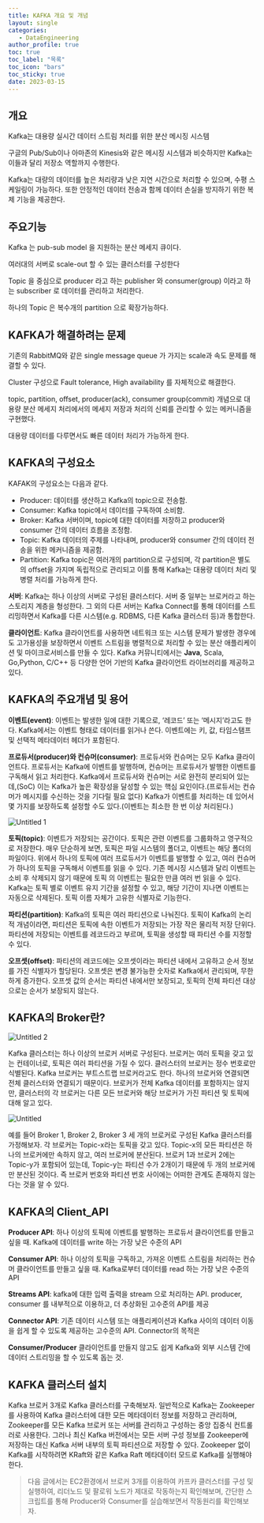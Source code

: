 ```yaml
---
title: KAFKA 개요 및 개념
layout: single
categories: 
   - DataEngineering
author_profile: true
toc: true
toc_label: "목록"
toc_icon: "bars"
toc_sticky: true
date: 2023-03-15
---
```




## 개요

Kafka는 대용량 실시간 데이터 스트림 처리를 위한 분산 메시징 시스템 

구글의 Pub/Sub이나 아마존의 Kinesis와 같은 메시징 시스템과 비슷하지만 Kafka는 이들과 달리 저장소 역할까지 수행한다.

Kafka는 대량의 데이터를 높은 처리량과 낮은 지연 시간으로 처리할 수 있으며, 수평 스케일링이 가능하다. 또한 안정적인 데이터 전송과 함께 데이터 손실을 방지하기 위한 복제 기능을 제공한다.

## 주요기능

Kafka 는 pub-sub model 을 지원하는 분산 메세지 큐이다.

여러대의 서버로 scale-out 할 수 있는 클러스터를 구성한다

Topic 을 중심으로 producer 라고 하는 publisher 와 consumer(group) 이라고 하는 subscriber 로 데이터를 관리하고 처리한다.

하나의 Topic 은 복수개의 partition 으로 확장가능하다.

## KAFKA가 해결하려는 문제

기존의 RabbitMQ와 같은 single message queue 가 가지는 scale과 속도 문제를 해결할 수 있다.

Cluster 구성으로 Fault tolerance, High availability 를 자체적으로 해결한다.

topic, partition, offset, producer(ack), consumer group(commit) 개념으로 대용량 분산 메세지 처리에서의 메세지 저장과 처리의 신뢰를 관리할 수 있는 메커니즘을 구현했다.

대용량 데이터를 다루면서도 빠른 데이터 처리가 가능하게 한다.

## KAFKA의 구성요소

KAFAK의 구성요소는 다음과 같다.

- Producer: 데이터를 생산하고 Kafka의 topic으로 전송함.
- Consumer: Kafka topic에서 데이터를 구독하여 소비함.
- Broker: Kafka 서버이며, topic에 대한 데이터를 저장하고 producer와 consumer 간의 데이터 흐름을 조정함.
- Topic: Kafka 데이터의 주제를 나타내며, producer와 consumer 간의 데이터 전송을 위한 메커니즘을 제공함.
- Partition: Kafka topic은 여러개의 partition으로 구성되며, 각 partition은 별도의 offset을 가지며 독립적으로 관리되고 이를 통해 Kafka는 대용량 데이터 처리 및 병렬 처리를 가능하게 한다.

**서버**: Kafka는 하나 이상의 서버로 구성된 클러스터다. 서버 중 일부는 브로커라고 하는 스토리지 계층을 형성한다. 그 외의 다른 서버는 Kafka Connect를 통해 데이터를 스트리밍하면서 Kafka를 다른 시스템(e.g. RDBMS, 다른 Kafka 클러스터 등)과 통합한다.

**클라이언트**: Kafka 클라이언트를 사용하면 네트워크 또는 시스템 문제가 발생한 경우에도 고가용성을 보장하면서 이벤트 스트림을 병렬적으로 처리할 수 있는 분산 애플리케이션 및 마이크로서비스를 만들 수 있다. Kafka 커뮤니티에서는 **Java**, Scala, Go,Python, C/C++ 등 다양한 언어 기반의 Kafka 클라이언트 라이브러리를 제공하고 있다.

## KAFKA의 주요개념 및 용어

**이벤트(event)**: 이벤트는 발생한 일에 대한 기록으로, ‘레코드’ 또는 ‘메시지’라고도 한다. Kafka에서는 이벤트 형태로 데이터를 읽거나 쓴다. 이벤트에는 키, 값, 타임스탬프 및 선택적 메타데이터 헤더가 포함된다.

**프로듀서(producer)와 컨슈머(consumer)**: 프로듀서와 컨슈머는 모두 Kafka 클라이언트다. 프로듀서는 Kafka에 이벤트를 발행하며, 컨슈머는 프로듀서가 발행한 이벤트를 구독해서 읽고 처리한다. Kafka에서 프로듀서와 컨슈머는 서로 완전히 분리되어 있는데,(SoC) 이는 Kafka가 높은 확장성을 달성할 수 있는 핵심 요인이다.(프로듀서는 컨슈머가 메시지를 수신하는 것을 기다릴 필요 없다) Kafka가 이벤트를 처리하는 데 있어서 몇 가지를 보장하도록 설정할 수도 있다.(이벤트는 최소한 한 번 이상 처리된다.)

![Untitled 1](https://user-images.githubusercontent.com/56438131/225292725-84f2f939-1aed-48e1-ba8d-dbffca902a95.png)

**토픽(topic)**: 이벤트가 저장되는 공간이다. 토픽은 관련 이벤트를 그룹화하고 영구적으로 저장한다. 매우 단순하게 보면, 토픽은 파일 시스템의 폴더고, 이벤트는 해당 폴더의 파일이다. 위에서 하나의 토픽에 여러 프로듀서가 이벤트를 발행할 수 있고, 여러 컨슈머가 하나의 토픽을 구독해서 이벤트를 읽을 수 있다. 기존 메시징 시스템과 달리 이벤트는 소비 후 삭제되지 않기 때문에 토픽
의 이벤트는 필요한 만큼 여러 번 읽을 수 있다. Kafka는 토픽 별로 이벤트 유지 기간을 설정할 수 있고, 해당 기간이 지나면 이벤트는 자동으로 삭제된다. 토픽 이름 자체가 고유한 식별자로 기능한다.

**파티션(partition)**: Kafka의 토픽은 여러 파티션으로 나눠진다. 토픽이 Kafka의 논리적 개념이라면, 파티션은 토픽에 속한 이벤트가 저장되는 가장 작은 물리적 저장 단위다. 파티션에 저장되는 이벤트를 레코드라고 부르며, 토픽을 생성할 때 파티션 수를 지정할 수 있다.

**오프셋(offset)**: 파티션의 레코드에는 오프셋이라는 파티션 내에서 고유하고 순서 정보를 가진 식별자가 할당된다. 오프셋은 변경 불가능한 숫자로 Kafka에서 관리되며, 무한하게 증가한다. 오프셋 값의 순서는 파티션 내에서만 보장되고, 토픽의 전체 파티션 대상으로는 순서가 보장되지 않는다.

## KAFKA의 Broker란?

![Untitled 2](https://user-images.githubusercontent.com/56438131/225292777-afaef65a-dfc5-40b1-b35d-c32490c9ec42.png)

Kafka 클러스터는 하나 이상의 브로커 서버로 구성된다. 브로커는 여러 토픽을 갖고 있는 컨테이너로, 토픽은 여러 파티션을 가질 수 있다. 클러스터의 브로커는 정수 번호로만 식별된다. Kafka 브로커는 부트스트랩 브로커라고도 한다. 하나의 브로커와 연결되면 전체 클러스터와 연결되기 때문이다. 브로커가 전체 Kafka 데이터를 포함하지는 않지만, 클러스터의 각 브로커는 다른 모든 브로커와 해당 브로커가 가진 파티션 및 토픽에 대해 알고 있다.

![Untitled](https://user-images.githubusercontent.com/56438131/225292421-5ae46b19-0b61-48e9-98fd-d04dd7065e07.png)

예를 들어 Broker 1, Broker 2, Broker 3 세 개의 브로커로 구성된 Kafka 클러스터를 가정해보자. 각 브로커는 Topic-x라는 토픽을 갖고 있다. Topic-x의 모든 파티션은 하나의 브로커에만 속하지 않고, 여러 브로커에 분산된다. 브로커 1과 브로커 2에는 Topic-y가 포함되어 있는데, Topic-y는 파티션 수가 2개이기 때문에 두 개의 브로커에만 분산된 것이다. 즉 브로커 번호와 파티션 번호 사이에는 어떠한 관계도 존재하지 않는다는 것을 알 수 있다.

## KAFKA의 Client_API

**Producer API**: 하나 이상의 토픽에 이벤트를 발행하는 프로듀서 클라이언트를 만들고 싶을 때. Kafka에 데이터를 write 하는 가장 낮은 수준의 API

**Consumer API**: 하나 이상의 토픽을 구독하고, 가져온 이벤트 스트림을 처리하는 컨슈머 클라이언트를 만들고 싶을 때. Kafka로부터 데이터를 read 하는 가장 낮은 수준의API

**Streams API**: kafka에 대한 입력 출력을 stream 으로 처리하는 API. producer,
consumer 를 내부적으로 이용하고, 더 추상화된 고수준의 API를 제공

**Connector API**: 기존 데이터 시스템 또는 애플리케이션과 Kafka 사이의 데이터 이동을 쉽게 할 수 있도록 제공하는 고수준의 API. Connector의 목적은

**Consumer/Producer** 클라이언트를 만들지 않고도 쉽게 Kafka와 외부 시스템 간에 데이터 스트리밍을 할 수 있도록 돕는 것.

## KAFKA 클러스터 설치

Kafka 브로커 3개로 Kafka 클러스터를 구축해보자. 일반적으로 Kafka는 Zookeeper를 사용하여 Kafka 클러스터에 대한 모든 메타데이터 정보를 저장하고 관리하며, Zookeeper를 모든 Kafka 브로커 또는 서버를 관리하고 구성하는 중앙 집중식 컨트롤러로 사용한다. 그러나 최신 Kafka 버전에서는 모든 서버 구성 정보를 Zookeeper에 저장하는 대신 Kafka 서버 내부의 토픽 파티션으로 저장할 수 있다. Zookeeper 없이 Kafka를 시작하려면 KRaft와 같은 Kafka Raft 메타데이터 모드로 Kafka를 실행해야 한다.

> 다음 글에서는 EC2환경에서 브로커 3개를 이용하여 카프카 클러스터를 구성 및 실행하여, 리더노드 및 팔로워 노드가 제대로 작동하는지 확인해보며, 간단한 스크립트를 통해 Producer와 Consumer를 실습해보면서 작동원리를 확인해보자.
>